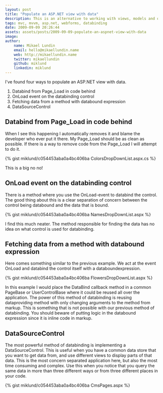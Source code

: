```yaml
---
layout: post
title: "Populate an ASP.NET view with data"
description: This is an alternative to working with views, models and data in WebForms. I have found this separation to be much easier.
tags: mvc, mvvm, asp.net, webforms, databinding
date: 2009-09-09 20:26:44
assets: assets/posts/2009-09-09-populate-an-aspnet-view-with-data
image: 
author:
    name: Mikael Lundin
    email: hello@mikaellundin.name
    web: http://mikaellundin.name
    twitter: mikaellundin
    github: miklund
    linkedin: miklund
---
```


I've found four ways to populate an ASP.NET view with data.

1. Databind from Page\_Load in code behind
2. OnLoad event on the databinding control
3. Fetching data from a method with databound expression
4. DataSourceControl

## Databind from Page\_Load in code behind

When I see this happening I automatically removes it and blame the developer who ever put it there. My Page\_Load should be as clean as possible. If there is a way to remove code from the Page\_Load I will attempt to do it.

{% gist miklund/c054453aba0a4bc406ba ColorsDropDownList.aspx.cs %}

This is a big no no!

## OnLoad event on the databinding control

There is a method where you use the OnLoad-event to databind the control. The good thing about this is a clear separation of concern between the control being databound and the data that is bound.

{% gist miklund/c054453aba0a4bc406ba NamesDropDownList.aspx %}

I find this much neater. The method responsible for finding the data has no idea on what control is used for databinding.

## Fetching data from a method with databound expression

Here comes something similar to the previous example. We act at the event OnLoad and databind the control itself with a databoundexpression.

{% gist miklund/c054453aba0a4bc406ba FlowersDropDownList.aspx %}

In this example I would place the DataBind callback method in a common PageBase or UserControlBase where it could be reused all over the application.  The power of this method of databinding is reusing dataproviding method with only changing arguments to the method from markup. This is something that is not possible with our previous method of databinding. You should beware of putting logic in the databound expression since it is inline code in markup.

## DataSourceControl

The most powerful method of databinding is implementing a DataSourceControl. This is useful when you have a common data store that you want to get data from, and use different views to display parts of that data. This is the most concern separated application here, but also the most time consuming and complex. Use this when you notice that you query the same data in more than three different ways or from three different places in your code.

{% gist miklund/c054453aba0a4bc406ba CmsPages.aspx %}
